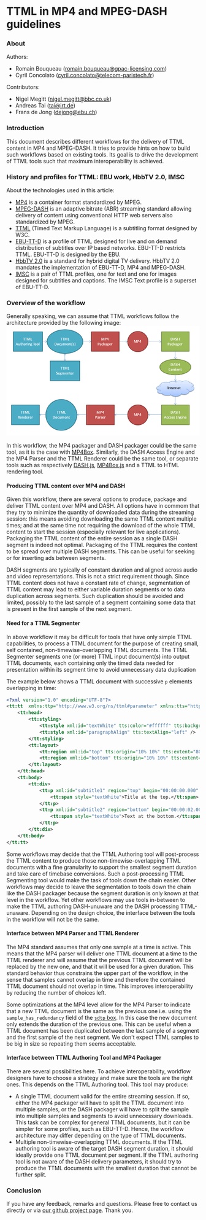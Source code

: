 # TTML in MP4 and MPEG-DASH guidelines

### About

Authors:
 - Romain Bouqueau (romain.bouqueau@gpac-licensing.com)
 - Cyril Concolato (cyril.concolato@telecom-paristech.fr)

Contributors:
 - Nigel Megitt (nigel.megitt@bbc.co.uk)
 - Andreas Tai (tai@irt.de)
 - Frans de Jong (dejong@ebu.ch)

### Introduction

This document describes different workflows for the delivery of TTML content in MP4 and MPEG-DASH. It tries to provide hints on how to build such workflows based on existing tools. Its goal is to drive the development of TTML tools such that maximum interoperability is achieved.

### History and profiles for TTML: EBU work, HbbTV 2.0, IMSC

About the technologies used in this article:
 - [MP4](https://en.wikipedia.org/wiki/MPEG-4_Part_14) is a container format standardized by MPEG.
 - [MPEG-DASH](http://standards.iso.org/ittf/PubliclyAvailableStandards/c065274_ISO_IEC_23009-1_2014.zip) is an adaptive bitrate (ABR) streaming standard allowing delivery of content using conventional HTTP web servers also standardized by MPEG.
 - [TTML](http://www.w3.org/TR/ttml1/) (Timed Text Markup Language) is a subtitling format designed by W3C.
 - [EBU-TT-D](https://tech.ebu.ch/publications/tech3380) is a profile of TTML designed for live and on demand distribution of subtitles over IP based networks. EBU-TT-D restricts TTML. EBU-TT-D is designed by the EBU.
 - [HbbTV 2.0](https://www.hbbtv.org/pages/about_hbbtv/HbbTV_specification_2_0.pdf) is a standard for hybrid digital TV delivery. HbbTV 2.0 mandates the implementation of EBU-TT-D, MP4 and MPEG-DASH.
 - [IMSC](http://www.w3.org/TR/ttml-imsc1/) is a pair of TTML profiles, one for text and one for images designed for subtitles and captions. The IMSC Text profile is a superset of EBU-TT-D.

### Overview of the workflow
Generally speaking, we can assume that TTML workflows follow the architecture provided by the following image:
![Image of Workflow](/TTMLWorkflow.png)

In this workflow, the MP4 packager and DASH packager could be the same tool, as it is the case with [MP4Box](http://gpac.io/mp4box). Similarly, the DASH Access Engine and the MP4 Parser and the TTML Renderer could be the same tool, or separate tools such as respectively [DASH.js](https://github.com/Dash-Industry-Forum/dash.js/wiki), [MP4Box.js](https://github.com/gpac/mp4box.js/) and a TTML to HTML rendering tool.

#### Producing TTML content over MP4 and DASH

Given this workflow, there are several options to produce, package and deliver TTML content over MP4 and DASH. All options have in commom that they try to minimize the quantity of downloaded data during the streaming session: this means avoiding downloading the same TTML content multiple times; and at the same time not requiring the download of the whole TTML content to start the session (especially relevant for live applications). Packaging the TTML content of the entire session as a single DASH segment is indeed not optimal. Packaging of the TTML requires the content to be spread over multiple DASH segments. This can be useful for seeking or for inserting ads between segments. 

DASH segments are typically of constant duration and aligned across audio and video representations. This is not a strict requirement though. Since TTML content does not have a constant rate of change, segmentation of TTML content may lead to either variable duration segments or to data duplication across segments. Such duplication should be avoided and limited, possibly to the last sample of a segment containing some data that is present in the first sample of the next segment.

#### Need for a TTML Segmenter

In above workflow it may be difficult for tools that have only simple TTML capabilities, to process a TTML document for the purpose of creating small, self contained, non-timewise-overlapping TTML documents. The TTML Segmenter segments one (or more) TTML input document(s) into output TTML documents, each containing only the timed data needed for presentation within its segment time to avoid unnecessary data duplication

The example below shows a TTML document with successive `p` elements overlapping in time:

```xml
<?xml version="1.0" encoding="UTF-8"?>
<tt:tt  xmlns:ttp="http://www.w3.org/ns/ttml#parameter" xmlns:tts="http://www.w3.org/ns/ttml#styling" xmlns:tt="http://www.w3.org/ns/ttml" ttp:timeBase="media" xml:lang="de" ttp:cellResolution="50 30">
	<tt:head>
		<tt:styling>
			<tt:style xml:id="textWhite" tts:color="#ffffff" tts:backgroundColor="#000000" tts:fontSize="160%" tts:fontFamily="monospace" />
			<tt:style xml:id="paragraphAlign" tts:textAlign="left" />
		</tt:styling>
		<tt:layout>
			<tt:region xml:id="top" tts:origin="10% 10%" tts:extent="80% 80%" tts:displayAlign="before"/>
			<tt:region xml:id="bottom" tts:origin="10% 10%" tts:extent="80% 80%" tts:displayAlign="after" />	
		</tt:layout>
	</tt:head>
	<tt:body>
		<tt:div>
			<tt:p xml:id="subtitle1" region="top" begin="00:00:00.000" end="00:00:04.000" style="paragraphAlign">
				<tt:span style="textWhite">Title at the top.</tt:span>
			</tt:p>
			<tt:p xml:id="subtitle2" region="bottom" begin="00:00:02.000" end="00:00:06.000" style="paragraphAlign">
				<tt:span style="textWhite">Text at the bottom.</tt:span>
			</tt:p>
		</tt:div>
	</tt:body>
</tt:tt>
```

Some workflows may decide that the TTML Authoring tool will post-process the TTML content to produce those non-timewise-overlapping TTML documents with a fine granularity to support the smallest segment duration and take care of timebase conversions. Such a post-processing TTML Segmenting tool would make the task of tools down the chain easier. Other workflows may decide to leave the segmentation to tools down the chain like the DASH packager because the segment duration is only known at that level in the workflow. Yet other workflows may use tools in-between to make the TTML authoring DASH-unuware and the DASH processing TTML-unaware. Depending on the design choice, the interface between the tools in the workflow will not be the same.

#### Interface between MP4 Parser and TTML Renderer
The MP4 standard assumes that only one sample at a time is active. This means that the MP4 parser will deliver one TTML document at a time to the TTML renderer and will assume that the previous TTML document will be replaced by the new one, and that it will be used for a given duration. This standard behavior thus constrains the upper part of the workflow, in the sense that samples cannot overlap in time and therefore the contained TTML document should not overlap in time. This improves interoperability by reducing the number of choices left.

Some optimizations at the MP4 level allow for the MP4 Parser to indicate that a new TTML document is the same as the previous one i.e. using the ```sample_has_redundancy``` field of the [```sdtp``` box](https://github.com/gpac/mp4box.js/blob/9f0bf463a979aa795e83a488360ed9db0fbf1329/src/parsing/sdtp.js). In this case the new document only extends the duration of the previous one. This can be useful when a TTML document has been duplicated between the last sample of a segment and the first sample of the next segment. We don't expect TTML samples to be big in size so repeating them seems acceptable.

#### Interface between TTML Authoring Tool and MP4 Packager
There are several possibilities here. To achieve interoperability, workflow designers have to choose a strategy and make sure the tools are the right ones. This depends on the TTML Authoring tool. This tool may produce:
 - A single TTML document valid for the entire streaming session. If so, either the MP4 packager will have to split the TTML document into multiple samples, or the DASH packager will have to split the sample into multiple samples and segments to avoid unnecessary downloads. This task can be complex for general TTML documents, but it can be simpler for some profiles, such as EBU-TT-D. Hence, the workflow architecture may differ depending on the type of TTML documents.
 - Multiple non-timewise-overlapping TTML documents. If the TTML authoring tool is aware of the target DASH segment duration, it should ideally provide one TTML document per segment. If the TTML authoring tool is not aware of the DASH delivery parameters, it should try to produce the TTML documents with the smallest duration that cannot be further split. 

### Conclusion

If you have any feedback, remarks and questions. Please free to contact us directly or via [our github project page](https://github.com/rbouqueau/TTML_in_MP4_DASH_statement). Thank you.
